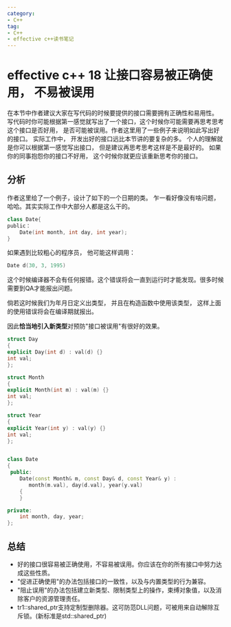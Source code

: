 ```yaml
---
category: 
- C++
tag:
- C++
- effective c++读书笔记
---
```


# effective c++ 18 让接口容易被正确使用， 不易被误用

在本节中作者建议大家在写代码的时候要提供的接口需要拥有正确性和易用性。 写代码时你可能根据第一感觉就写出了一个接口，这个时候你可能需要再思考思考这个接口是否好用， 是否可能被误用。作者这里用了一些例子来说明如此写出好的接口。 实际工作中， 开发出好的接口远比本节讲的要复杂的多。 个人的理解就是你可以根据第一感觉写出接口， 但是建议再思考思考这样是不是最好的。 如果你的同事抱怨你的接口不好用， 这个时候你就更应该重新思考你的接口。

## 分析

作者这里给了一个例子，设计了如下的一个日期的类。 乍一看好像没有啥问题， 哈哈。其实实际工作中大部分人都是这么干的。

```cpp
class Date{
public：
    Date(int month, int day, int year);
}
```

如果遇到比较粗心的程序员， 他可能这样调用：

```cpp
Date d(30, 3, 1995)
```

这个时候编译器不会有任何报错。这个错误将会一直到运行时才能发现。很多时候需要到QA才能报出问题。

倘若这时候我们为年月日定义出类型， 并且在构造函数中使用该类型， 这样上面的使用错误将会在编译期就报出。

因此**恰当地引入新类型**对预防"接口被误用"有很好的效果。

```cpp
struct Day
{
explicit Day(int d) : val(d) {}
int val;
};

struct Month
{
explicit Month(int m) : val(m) {}
int val;
};

struct Year
{
explicit Year(int y) : val(y) {}
int val;
};


class Date
{
 public:
	Date(const Month& m, const Day& d, const Year& y) :
	   month(m.val), day(d.val), year(y.val)
	{
	}

private:
	int month, day, year;
};
```

## 总结
- 好的接口很容易被正确使用，不容易被误用。你应该在你的所有接口中努力达成这些性质。
- "促进正确使用"的办法包括接口的一致性，以及与内置类型的行为兼容。
- "阻止误用"的办法包括建立新类型、限制类型上的操作，束缚对象值，以及消除客户的资源管理责任。
- tr1::shared_ptr支持定制型删除器。这可防范DLL问题，可被用来自动解除互斥锁。(新标准是std::shared_ptr)
  